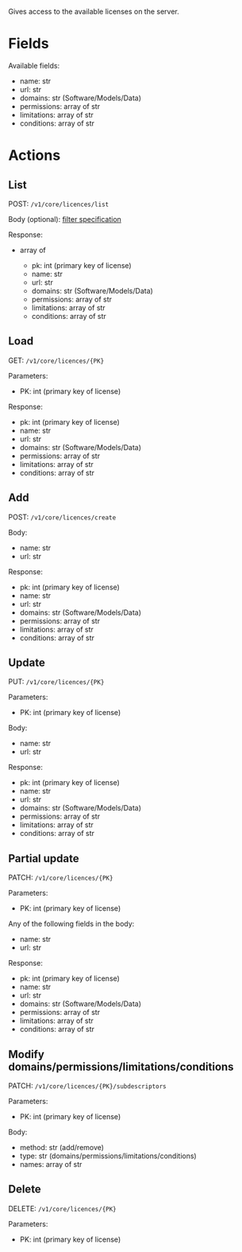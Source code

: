 Gives access to the available licenses on the server.

# Fields

Available fields:

  * name: str
  * url: str
  * domains: str (Software/Models/Data)
  * permissions: array of str
  * limitations: array of str
  * conditions: array of str

# Actions

## List

POST: `/v1/core/licences/list`

Body (optional): [filter specification](filtering.md)
  
Response:

  * array of

    * pk: int (primary key of license)
    * name: str
    * url: str
    * domains: str (Software/Models/Data)
    * permissions: array of str
    * limitations: array of str
    * conditions: array of str


## Load

GET: `/v1/core/licences/{PK}`

Parameters:

  * PK: int (primary key of license)
  
Response:

  * pk: int (primary key of license)
  * name: str
  * url: str
  * domains: str (Software/Models/Data)
  * permissions: array of str
  * limitations: array of str
  * conditions: array of str

## Add

POST: `/v1/core/licences/create`

Body:

  * name: str
  * url: str

Response:

  * pk: int (primary key of license)
  * name: str
  * url: str
  * domains: str (Software/Models/Data)
  * permissions: array of str
  * limitations: array of str
  * conditions: array of str

## Update

PUT: `/v1/core/licences/{PK}`

Parameters:

  * PK: int (primary key of license)
  
Body: 
 
  * name: str
  * url: str

Response:

  * pk: int (primary key of license)
  * name: str
  * url: str
  * domains: str (Software/Models/Data)
  * permissions: array of str
  * limitations: array of str
  * conditions: array of str

## Partial update

PATCH: `/v1/core/licences/{PK}`

Parameters:

  * PK: int (primary key of license)

Any of the following fields in the body:

  * name: str
  * url: str

Response:

  * pk: int (primary key of license)
  * name: str
  * url: str
  * domains: str (Software/Models/Data)
  * permissions: array of str
  * limitations: array of str
  * conditions: array of str

## Modify domains/permissions/limitations/conditions

PATCH: `/v1/core/licences/{PK}/subdescriptors`

Parameters:

  * PK: int (primary key of license)
  
Body:

  * method: str (add/remove)
  * type: str (domains/permissions/limitations/conditions)
  * names: array of str


## Delete

DELETE: `/v1/core/licences/{PK}`

Parameters:

  * PK: int (primary key of license)
